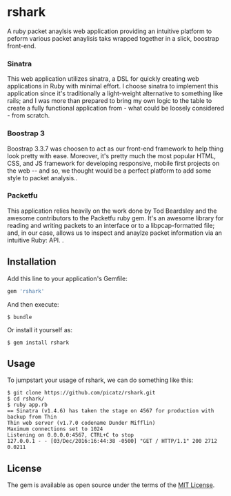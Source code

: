 # rshark

A ruby packet anaylsis web application providing an intuitive platform to peform various packet anaylisis taks wrapped together in a slick, boostrap front-end.  

### Sinatra

This web application utilizes sinatra, a DSL for quickly creating web applications in Ruby with minimal effort. I choose sinatra to implement this application since it's traditionally a light-weight alternative to something like rails; and I was more than prepared to bring my own logic to the table to create a fully functional application from - what could be loosely considered - from scratch. 

### Boostrap 3

Boostrap 3.3.7 was choosen to act as our front-end framework to help thing look pretty with ease. Moreover, it's pretty much the most popular HTML, CSS, and JS framework for developing responsive, mobile first projects on the web -- and so, we thought would be a perfect platform to add some style to packet analysis..

### Packetfu

This application relies heavily on the work done by Tod Beardsley and the awesome contributors to the Packetfu ruby gem. It's an awesome library for reading and writing packets to an interface or to a libpcap-formatted file; and, in our case, allows us to inspect and anaylze packet information via an intuitive Ruby: API. .

## Installation

Add this line to your application's Gemfile:

```ruby
gem 'rshark'
```

And then execute:

    $ bundle

Or install it yourself as:

    $ gem install rshark

## Usage

To jumpstart your usage of rshark, we can do something like this:

```shell
$ git clone https://github.com/picatz/rshark.git
$ cd rshark/
$ ruby app.rb
== Sinatra (v1.4.6) has taken the stage on 4567 for production with backup from Thin
Thin web server (v1.7.0 codename Dunder Mifflin)
Maximum connections set to 1024
Listening on 0.0.0.0:4567, CTRL+C to stop
127.0.0.1 - - [03/Dec/2016:16:44:38 -0500] "GET / HTTP/1.1" 200 2712 0.0211
```

## License

The gem is available as open source under the terms of the [MIT License](http://opensource.org/licenses/MIT).

